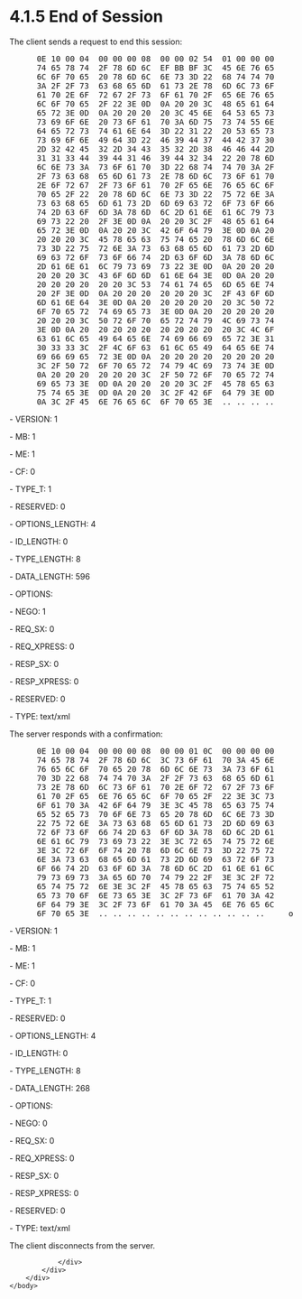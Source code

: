 <html dir="LTR" xmlns:mshelp="http://msdn.microsoft.com/mshelp" xmlns:ddue="http://ddue.schemas.microsoft.com/authoring/2003/5" xmlns:xlink="http://www.w3.org/1999/xlink" xmlns:tool="http://www.microsoft.com/tooltip">
    <head>
        <meta http-equiv="Content-Type" content="text/html; CHARSET=utf-8"></meta>
        <meta name="save" content="history"></meta>
        <title>4.1.5 End of Session</title>
        <xml>
            <mshelp:toctitle title="4.1.5 End of Session"></mshelp:toctitle>
            <mshelp:rltitle title="[MS-SSAS]: End of Session"></mshelp:rltitle>
            <mshelp:keyword index="A" term="a52a1733-3c39-44f6-85a5-625291eb71f7"></mshelp:keyword>
            <mshelp:attr name="DCSext.ContentType" value="open specification"></mshelp:attr>
            <mshelp:attr name="AssetID" value="a52a1733-3c39-44f6-85a5-625291eb71f7"></mshelp:attr>
            <mshelp:attr name="TopicType" value="kbRef"></mshelp:attr>
            <mshelp:attr name="DCSext.Title" value="[MS-SSAS]: End of Session" />
        </xml>
    </head>
    <body>
        <div id="header">
            <h1 class="heading">4.1.5 End of Session</h1>
        </div>
        <div id="mainSection">
            <div id="mainBody">
                <div id="allHistory" class="saveHistory"></div>
                <div id="sectionSection0" class="section" name="collapseableSection">
                    

<p>The client sends a request to end this session:</p>

<dl>
<dd>
<div><pre> 0E 10 00 04  00 00 00 08  00 00 02 54  01 00 00 00      ...........T....
 74 65 78 74  2F 78 6D 6C  EF BB BF 3C  45 6E 76 65      text/xml???&lt;Enve
 6C 6F 70 65  20 78 6D 6C  6E 73 3D 22  68 74 74 70      lope xmlns=&quot;http
 3A 2F 2F 73  63 68 65 6D  61 73 2E 78  6D 6C 73 6F      ://schemas.xmlso
 61 70 2E 6F  72 67 2F 73  6F 61 70 2F  65 6E 76 65      ap.org/soap/enve
 6C 6F 70 65  2F 22 3E 0D  0A 20 20 3C  48 65 61 64      lope/&quot;&gt;.. &lt;Head
 65 72 3E 0D  0A 20 20 20  20 3C 45 6E  64 53 65 73      er&gt;..   &lt;EndSes
 73 69 6F 6E  20 73 6F 61  70 3A 6D 75  73 74 55 6E      sion soap:mustUn
 64 65 72 73  74 61 6E 64  3D 22 31 22  20 53 65 73      derstand=&quot;1&quot; Ses
 73 69 6F 6E  49 64 3D 22  46 39 44 37  44 42 37 30      sionId=&quot;F9D7DB70
 2D 32 42 45  32 2D 34 43  35 32 2D 38  46 46 44 2D      -2BE2-4C52-8FFD-
 31 31 33 44  39 44 31 46  39 44 32 34  22 20 78 6D      113D9D1F9D24&quot; xm
 6C 6E 73 3A  73 6F 61 70  3D 22 68 74  74 70 3A 2F      lns:soap=&quot;http:/
 2F 73 63 68  65 6D 61 73  2E 78 6D 6C  73 6F 61 70      /schemas.xmlsoap
 2E 6F 72 67  2F 73 6F 61  70 2F 65 6E  76 65 6C 6F      .org/soap/envelo
 70 65 2F 22  20 78 6D 6C  6E 73 3D 22  75 72 6E 3A      pe/&quot; xmlns=&quot;urn:
 73 63 68 65  6D 61 73 2D  6D 69 63 72  6F 73 6F 66      schemas-microsof
 74 2D 63 6F  6D 3A 78 6D  6C 2D 61 6E  61 6C 79 73      t-com:xml-analys
 69 73 22 20  2F 3E 0D 0A  20 20 3C 2F  48 65 61 64      is&quot; /&gt;.. &lt;/Head
 65 72 3E 0D  0A 20 20 3C  42 6F 64 79  3E 0D 0A 20      er&gt;.. &lt;Body&gt;..
 20 20 20 3C  45 78 65 63  75 74 65 20  78 6D 6C 6E         &lt;Execute xmln
 73 3D 22 75  72 6E 3A 73  63 68 65 6D  61 73 2D 6D      s=&quot;urn:schemas-m
 69 63 72 6F  73 6F 66 74  2D 63 6F 6D  3A 78 6D 6C      icrosoft-com:xml
 2D 61 6E 61  6C 79 73 69  73 22 3E 0D  0A 20 20 20      -analysis&quot;&gt;..
 20 20 20 3C  43 6F 6D 6D  61 6E 64 3E  0D 0A 20 20         &lt;Command&gt;..
 20 20 20 20  20 20 3C 53  74 61 74 65  6D 65 6E 74            &lt;Statement
 20 2F 3E 0D  0A 20 20 20  20 20 20 3C  2F 43 6F 6D       /&gt;..     &lt;/Com
 6D 61 6E 64  3E 0D 0A 20  20 20 20 20  20 3C 50 72      mand&gt;..     &lt;Pr
 6F 70 65 72  74 69 65 73  3E 0D 0A 20  20 20 20 20      operties&gt;..
 20 20 20 3C  50 72 6F 70  65 72 74 79  4C 69 73 74         &lt;PropertyList
 3E 0D 0A 20  20 20 20 20  20 20 20 20  20 3C 4C 6F      &gt;..         &lt;Lo
 63 61 6C 65  49 64 65 6E  74 69 66 69  65 72 3E 31      caleIdentifier&gt;1
 30 33 33 3C  2F 4C 6F 63  61 6C 65 49  64 65 6E 74      033&lt;/LocaleIdent
 69 66 69 65  72 3E 0D 0A  20 20 20 20  20 20 20 20      ifier&gt;..
 3C 2F 50 72  6F 70 65 72  74 79 4C 69  73 74 3E 0D      &lt;/PropertyList&gt;.
 0A 20 20 20  20 20 20 3C  2F 50 72 6F  70 65 72 74      .     &lt;/Propert
 69 65 73 3E  0D 0A 20 20  20 20 3C 2F  45 78 65 63      ies&gt;..   &lt;/Exec
 75 74 65 3E  0D 0A 20 20  3C 2F 42 6F  64 79 3E 0D      ute&gt;.. &lt;/Body&gt;.
 0A 3C 2F 45  6E 76 65 6C  6F 70 65 3E  .. .. .. ..     .&lt;/Envelope&gt;
</pre></div>
</dd></dl>

<p>- VERSION: 1</p>

<p>- MB: 1</p>

<p>- ME: 1</p>

<p>- CF: 0</p>

<p>- TYPE_T: 1</p>

<p>- RESERVED: 0</p>

<p>- OPTIONS_LENGTH: 4</p>

<p>- ID_LENGTH: 0</p>

<p>- TYPE_LENGTH: 8</p>

<p>- DATA_LENGTH: 596</p>

<p>- OPTIONS:</p>

<p>- NEGO: 1</p>

<p>- REQ_SX: 0</p>

<p>- REQ_XPRESS: 0</p>

<p>- RESP_SX: 0</p>

<p>- RESP_XPRESS: 0</p>

<p>- RESERVED: 0</p>

<p>- TYPE: text/xml</p>

<p>The server responds with a confirmation:</p>

<dl>
<dd>
<div><pre> 0E 10 00 04  00 00 00 08  00 00 01 0C  00 00 00 00      ................
 74 65 78 74  2F 78 6D 6C  3C 73 6F 61  70 3A 45 6E      text/xml&lt;soap:En
 76 65 6C 6F  70 65 20 78  6D 6C 6E 73  3A 73 6F 61      velope xmlns:soa
 70 3D 22 68  74 74 70 3A  2F 2F 73 63  68 65 6D 61      p=&quot;http://schema
 73 2E 78 6D  6C 73 6F 61  70 2E 6F 72  67 2F 73 6F      s.xmlsoap.org/so
 61 70 2F 65  6E 76 65 6C  6F 70 65 2F  22 3E 3C 73      ap/envelope/&quot;&gt;&lt;s
 6F 61 70 3A  42 6F 64 79  3E 3C 45 78  65 63 75 74      oap:Body&gt;&lt;Execut
 65 52 65 73  70 6F 6E 73  65 20 78 6D  6C 6E 73 3D      eResponse xmlns=
 22 75 72 6E  3A 73 63 68  65 6D 61 73  2D 6D 69 63      &quot;urn:schemas-mic
 72 6F 73 6F  66 74 2D 63  6F 6D 3A 78  6D 6C 2D 61      rosoft-com:xml-a
 6E 61 6C 79  73 69 73 22  3E 3C 72 65  74 75 72 6E      nalysis&quot;&gt;&lt;return
 3E 3C 72 6F  6F 74 20 78  6D 6C 6E 73  3D 22 75 72      &gt;&lt;root xmlns=&quot;ur
 6E 3A 73 63  68 65 6D 61  73 2D 6D 69  63 72 6F 73      n:schemas-micros
 6F 66 74 2D  63 6F 6D 3A  78 6D 6C 2D  61 6E 61 6C      oft-com:xml-anal
 79 73 69 73  3A 65 6D 70  74 79 22 2F  3E 3C 2F 72      ysis:empty&quot;/&gt;&lt;/r
 65 74 75 72  6E 3E 3C 2F  45 78 65 63  75 74 65 52      eturn&gt;&lt;/ExecuteR
 65 73 70 6F  6E 73 65 3E  3C 2F 73 6F  61 70 3A 42      esponse&gt;&lt;/soap:B
 6F 64 79 3E  3C 2F 73 6F  61 70 3A 45  6E 76 65 6C      ody&gt;&lt;/soap:Envel
 6F 70 65 3E  .. .. .. .. .. .. .. .. .. .. .. ..     ope&gt;
</pre></div>
</dd></dl>

<p>- VERSION: 1</p>

<p>- MB: 1</p>

<p>- ME: 1</p>

<p>- CF: 0</p>

<p>- TYPE_T: 1</p>

<p>- RESERVED: 0</p>

<p>- OPTIONS_LENGTH: 4</p>

<p>- ID_LENGTH: 0</p>

<p>- TYPE_LENGTH: 8</p>

<p>- DATA_LENGTH: 268</p>

<p>- OPTIONS:</p>

<p>- NEGO: 0</p>

<p>- REQ_SX: 0</p>

<p>- REQ_XPRESS: 0</p>

<p>- RESP_SX: 0</p>

<p>- RESP_XPRESS: 0</p>

<p>- RESERVED: 0</p>

<p>- TYPE: text/xml</p>

<p>The client disconnects from the server.</p>


                </div>
            </div>
        </div>
    </body>
</html>